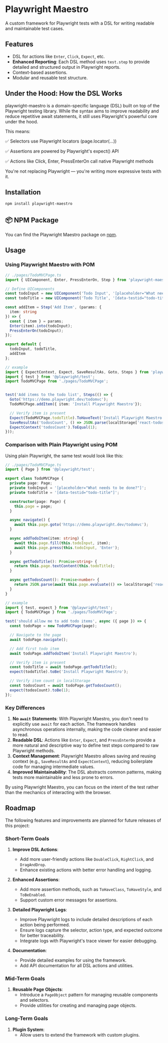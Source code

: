 # Playwright Maestro

A custom framework for Playwright tests with a DSL for writing readable and maintainable test cases.

## Features
- DSL for actions like `Enter`, `Click`, `Expect`, etc.
- **Enhanced Reporting**: Each DSL method uses `test.step` to provide detailed and structured output in Playwright reports.
- Context-based assertions.
- Modular and reusable test structure.


## Under the Hood: How the DSL Works
playwright-maestro is a domain-specific language (DSL) built on top of the Playwright testing library. While the syntax aims to improve readability and reduce repetitive await statements, it still uses Playwright's powerful core under the hood.

This means:

✅ Selectors use Playwright locators (page.locator(...))

✅ Assertions are powered by Playwright's expect() API

✅ Actions like Click, Enter, PressEnterOn call native Playwright methods

You're not replacing Playwright — you're writing more expressive tests with it.

## Installation
```bash
npm install playwright-maestro
```

## 📦 NPM Package

You can find the Playwright Maestro package on [npm](https://www.npmjs.com/package/playwright-maestro).

## Usage

### Using Playwright Maestro with POM

```typescript
// ./pages/TodoMVCPage.ts
import { UIComponent, Enter, PressEnterOn, Step } from 'playwright-maestro';

// Define UIComponents
const todoInput = new UIComponent('Todo Input', '[placeholder="What needs to be done?"]');
const todoTitle = new UIComponent('Todo Title', '[data-testid="todo-title"]');

const addItem = Step('Add Item', (params: {
  item: string
}) => {
  const { item } = params;
  Enter(item).into(todoInput);
  PressEnterOn(todoInput); 
});

export default {
  todoInput, todoTitle,
  addItem
};
```

```typescript
// example
import { ExpectContext, Expect, SaveResultAs, Goto, Steps } from 'playwright-maestro';
import { test } from '@playwright/test'; 
import TodoMVCPage from './pages/TodoMVCPage';


test('Add items to the todo list', Steps(() => {
  Goto('https://demo.playwright.dev/todomvc');
  TodoMVCPage.addItem({ item: 'Install Playwright Maestro'});

  // Verify item is present
  Expect(TodoMVCPage.todoTitle).ToHaveText('Install Playwright Maestro');
  SaveResultAs('todosCount', () => JSON.parse(localStorage['react-todos']).length);
  ExpectContext('todosCount').ToEqual(1);
}));
```

### Comparison with Plain Playwright using POM

Using plain Playwright, the same test would look like this:

```typescript
// ./pages/TodoMVCPage.ts
import { Page } from '@playwright/test';

export class TodoMVCPage {
  private page: Page;
  private todoInput = '[placeholder="What needs to be done?"]';
  private todoTitle = '[data-testid="todo-title"]';

  constructor(page: Page) {
    this.page = page;
  }

  async navigate() {
    await this.page.goto('https://demo.playwright.dev/todomvc');
  }

  async addTodoItem(item: string) {
    await this.page.fill(this.todoInput, item);
    await this.page.press(this.todoInput, 'Enter');
  }

  async getTodoTitle(): Promise<string> {
    return this.page.textContent(this.todoTitle);
  }

  async getTodosCount(): Promise<number> {
    return JSON.parse(await this.page.evaluate(() => localStorage['react-todos'])).length;
  }
}
```

```typescript
// example
import { test, expect } from '@playwright/test';
import { TodoMVCPage } from './pages/TodoMVCPage';

test('should allow me to add todo items', async ({ page }) => {
  const todoPage = new TodoMVCPage(page);

  // Navigate to the page
  await todoPage.navigate();

  // Add first todo item
  await todoPage.addTodoItem('Install Playwright Maestro');

  // Verify item is present
  const todoTitle = await todoPage.getTodoTitle();
  expect(todoTitle).toBe('Install Playwright Maestro');

  // Verify item count in localStorage
  const todosCount = await todoPage.getTodosCount();
  expect(todosCount).toBe(1);
});
```

### Key Differences

1. **No `await` Statements**: With Playwright Maestro, you don't need to explicitly use `await` for each action. The framework handles asynchronous operations internally, making the code cleaner and easier to read.
2. **Readable DSL**: Actions like `Enter`, `Expect`, and `PressEnterOn` provide a more natural and descriptive way to define test steps compared to raw Playwright methods.
3. **Context Management**: Playwright Maestro allows saving and reusing context (e.g., `SaveResultAs` and `ExpectContext`), reducing boilerplate code for managing intermediate values.
4. **Improved Maintainability**: The DSL abstracts common patterns, making tests more maintainable and less prone to errors.

By using Playwright Maestro, you can focus on the intent of the test rather than the mechanics of interacting with the browser.

## Roadmap

The following features and improvements are planned for future releases of this project:

### Short-Term Goals
1. **Improve DSL Actions**:
   - Add more user-friendly actions like `DoubleClick`, `RightClick`, and `DragAndDrop`.
   - Enhance existing actions with better error handling and logging.

2. **Enhanced Assertions**:
   - Add more assertion methods, such as `ToHaveClass`, `ToHaveStyle`, and `ToBeEnabled`.
   - Support custom error messages for assertions.

3. **Detailed Playwright Logs**:
   - Improve Playwright logs to include detailed descriptions of each action being performed.
   - Ensure logs capture the selector, action type, and expected outcome for better traceability.
   - Integrate logs with Playwright's trace viewer for easier debugging.

4. **Documentation**:
   - Provide detailed examples for using the framework.
   - Add API documentation for all DSL actions and utilities.

### Mid-Term Goals
1. **Reusable Page Objects**:
   - Introduce a `PageObject` pattern for managing reusable components and selectors.
   - Provide utilities for creating and managing page objects.


### Long-Term Goals
1. **Plugin System**:
   - Allow users to extend the framework with custom plugins.

